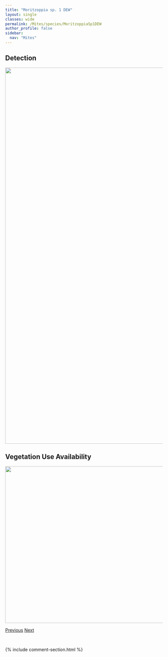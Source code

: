 ```yaml
---
title: "Moritzoppia sp. 1 DEW"
layout: single
classes: wide
permalink: /Mites/species/MoritzoppiaSp1DEW
author_profile: false
sidebar:
  nav: "Mites"
---
```


<h2>Detection</h2>

<a href="https://drive.google.com/uc?export=view&id=1agC7r38B-5vHsAowwHmFixmfHj5i9BpU">
<img src="https://drive.google.com/uc?export=view&id=1agC7r38B-5vHsAowwHmFixmfHj5i9BpU" height = "1200" width = "800">
</a>


<h2>Vegetation Use Availability</h2>

<a href="https://drive.google.com/uc?export=view&id=19fTUbedSNYhz_az4Xsh78K0WbZ2aZmRq">
<img src="https://drive.google.com/uc?export=view&id=19fTUbedSNYhz_az4Xsh78K0WbZ2aZmRq" height = "500" width = "1000">
</a>


<a href="/DevelopmentWebsite/Mites/species/MesotritiaNuda" class="pagination--pager" title="Mesotritia nuda">Previous</a> <a href="/DevelopmentWebsite/Mites/species/MucronothrusNasalis" class="pagination--pager" title="Mucronothrus nasalis">Next</a>

<p>&nbsp;</p>

{% include comment-section.html %}
